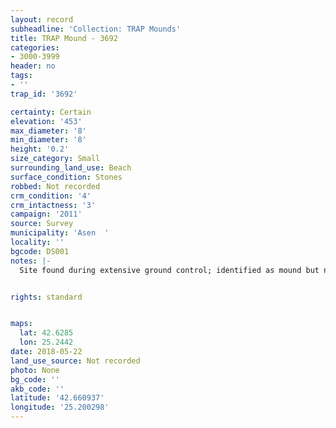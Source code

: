 ```yaml
---
layout: record
subheadline: 'Collection: TRAP Mounds'
title: TRAP Mound - 3692
categories:
- 3000-3999
header: no
tags:
- ''
trap_id: '3692'

certainty: Certain
elevation: '453'
max_diameter: '8'
min_diameter: '8'
height: '0.2'
size_category: Small
surrounding_land_use: Beach
surface_condition: Stones
robbed: Not recorded
crm_condition: '4'
crm_intactness: '3'
campaign: '2011'
source: Survey
municipality: 'Asen  '
locality: ''
bgcode: DS001
notes: |-
  Site found during extensive ground control; identified as mound but not fully registered.


rights: standard


maps:
  lat: 42.6285
  lon: 25.2442
date: 2018-05-22
land_use_source: Not recorded
photo: None
bg_code: ''
akb_code: ''
latitude: '42.660937'
longitude: '25.200298'
---
```

